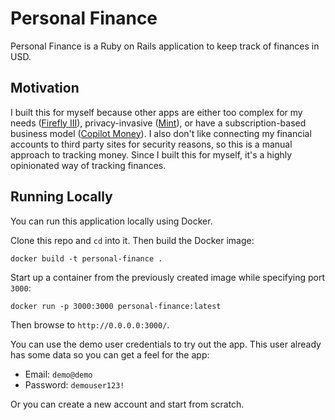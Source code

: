 # Personal Finance

Personal Finance is a Ruby on Rails application to keep track of finances in USD.

## Motivation

I built this for myself because other apps are either too complex for my needs ([Firefly III](https://www.firefly-iii.org/)), privacy-invasive ([Mint](https://mint.intuit.com/)), or have a subscription-based business model ([Copilot Money](https://copilot.money/)). I also don't like connecting my financial accounts to third party sites for security reasons, so this is a manual approach to tracking money. Since I built this for myself, it's a highly opinionated way of tracking finances.

## Running Locally

You can run this application locally using Docker.

Clone this repo and `cd` into it. Then build the Docker image:

```shell
docker build -t personal-finance .
```

Start up a container from the previously created image while specifying port `3000`:

```shell
docker run -p 3000:3000 personal-finance:latest
```

Then browse to `http://0.0.0.0:3000/`.

You can use the demo user credentials to try out the app. This user already has some data so you can get a feel for the app:
- Email: `demo@demo`
- Password: `demouser123!`

Or you can create a new account and start from scratch.
